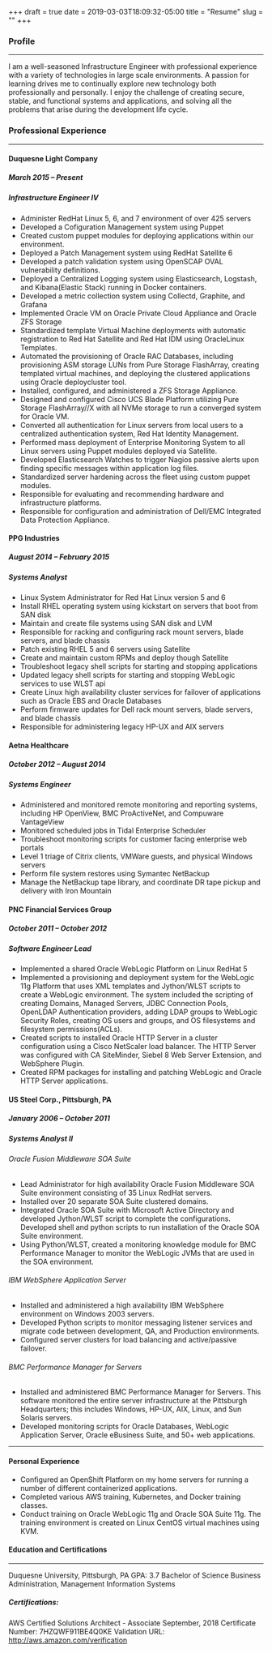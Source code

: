 +++ 
draft = true
date = 2019-03-03T18:09:32-05:00
title = "Resume"
slug = "" 
+++


### Profile
---
I am a well-seasoned Infrastructure Engineer with professional experience with a variety of technologies in large scale environments.  A passion for learning drives me to continually explore new technology both professionally and personally.  I enjoy the challenge of creating secure, stable, and functional systems and applications, and solving all the problems that arise during the development life cycle.


### Professional Experience
---
#### Duquesne Light Company						
##### March 2015 – Present
##### Infrastructure Engineer IV
+ Administer RedHat Linux 5, 6, and 7 environment of over 425 servers
+ Developed a Cofiguration Management system using Puppet
+ Created custom puppet modules for deploying applications within our environment.
+ Deployed a Patch Management system using RedHat Satellite 6
+ Developed a patch validation system using OpenSCAP OVAL vulnerability definitions.
+ Deployed a Centralized Logging system using Elasticsearch, Logstash, and Kibana(Elastic Stack) running in Docker containers.
+ Developed a metric collection system using Collectd, Graphite, and Grafana
+ Implemented Oracle VM on Oracle Private Cloud Appliance and Oracle ZFS Storage
+ Standardized template Virtual Machine deployments with automatic registration to Red Hat Satellite and Red Hat IDM using OracleLinux Templates.
+ Automated the provisioning of Oracle RAC Databases, including provisioning ASM storage LUNs from Pure Storage FlashArray, creating templated virtual machines, and deploying the clustered applications using Oracle deploycluster tool.
+ Installed, configured, and administered a ZFS Storage Appliance.
+ Designed and configured Cisco UCS Blade Platform utilizing Pure Storage FlashArray//X with all NVMe storage to run a converged system for Oracle VM.
+ Converted all authentication for Linux servers from local users to a centralized authentication system, Red Hat Identity Management.
+ Performed mass deployment of Enterprise Monitoring System to all Linux servers using Puppet modules deployed via Satellite.
+ Developed Elasticsearch Watches to trigger Nagios passive alerts upon finding specific messages within application log files.
+ Standardized server hardening across the fleet using custom puppet modules.
+ Responsible for evaluating and recommending hardware and infrastructure platforms.
+ Responsible for configuration and administration of Dell/EMC Integrated Data Protection Appliance.

#### PPG Industries						
##### August 2014 – February 2015
##### Systems Analyst
+ Linux System Administrator for Red Hat Linux version 5 and 6
+ Install RHEL operating system using kickstart on servers that boot from SAN disk
+ Maintain and create file systems using SAN disk and LVM
+ Responsible for racking and configuring rack mount servers, blade servers, and blade chassis
+ Patch existing RHEL 5 and 6 servers using Satellite
+ Create and maintain custom RPMs and deploy though Satellite
+ Troubleshoot legacy shell scripts for starting and stopping applications
+ Updated legacy shell scripts for starting and stopping WebLogic services to use WLST api
+ Create Linux high availability cluster services for failover of applications such as Oracle EBS and Oracle Databases
+ Perform firmware updates for Dell rack mount servers, blade servers, and blade chassis
+ Responsible for administering legacy HP-UX and AIX servers

#### Aetna Healthcare						        
##### October 2012 – August 2014
##### Systems Engineer
+ Administered and monitored remote monitoring and reporting systems, including HP OpenView, BMC ProActiveNet, and Compuware VantageView
+ Monitored scheduled jobs in Tidal Enterprise Scheduler
+ Troubleshoot monitoring scripts for customer facing enterprise web portals
+ Level 1 triage of Citrix clients, VMWare guests, and physical Windows servers
+ Perform file system restores using Symantec NetBackup
+ Manage the NetBackup tape library, and coordinate DR tape pickup and delivery with Iron Mountain

#### PNC Financial Services Group               
##### October 2011 – October 2012
##### Software Engineer Lead                                                         
+ Implemented a shared Oracle WebLogic Platform on Linux RedHat 5
+ Implemented a provisioning and deployment system for the WebLogic 11g Platform that uses XML templates and Jython/WLST scripts to create a WebLogic environment.  The system included the scripting of creating Domains, Managed Servers, JDBC Connection Pools, OpenLDAP Authentication providers, adding LDAP groups to WebLogic Security Roles, creating OS users and groups, and OS filesystems and filesystem permissions(ACLs).
+ Created scripts to installed Oracle HTTP Server in a cluster configuration using a Cisco NetScaler load balancer.  The HTTP Server was configured with CA SiteMinder, Siebel 8 Web Server Extension, and WebSphere Plugin.
+ Created RPM packages for installing and patching WebLogic and Oracle HTTP Server applications.

#### US Steel Corp., Pittsburgh, PA			   
##### January 2006 – October 2011			
##### Systems Analyst II
###### Oracle Fusion Middleware SOA Suite
+ Lead Administrator for high availability Oracle Fusion Middleware SOA Suite environment consisting of 35 Linux RedHat servers.
+ Installed over 20 separate SOA Suite clustered domains.
+ Integrated Oracle SOA Suite with Microsoft Active Directory and developed Jython/WLST script to complete the configurations.
Developed shell and python scripts to run installation of the Oracle SOA Suite environment.
+ Using Python/WLST, created a monitoring knowledge module for BMC Performance Manager to monitor the WebLogic JVMs that are used in the SOA environment.  
###### IBM WebSphere Application Server
+ Installed and administered a high availability IBM WebSphere environment on Windows 2003 servers.
+ Developed Python scripts to monitor messaging listener services and migrate code between development, QA, and Production environments.  
+ Configured server clusters for load balancing and active/passive failover.
###### BMC Performance Manager for Servers
+ Installed and administered BMC Performance Manager for Servers.  This software monitored the entire server infrastructure at the Pittsburgh Headquarters; this includes Windows, HP-UX, AIX, Linux, and Sun Solaris servers.  
+ Developed monitoring scripts for Oracle Databases, WebLogic Application Server, Oracle eBusiness Suite, and 50+ web applications.

---
#### Personal Experience
+ Configured an OpenShift Platform on my home servers for running a number of different containerized applications.
+ Completed various AWS training, Kubernetes, and Docker training classes.
+ Conduct training on Oracle WebLogic 11g and Oracle SOA Suite 11g.  The training environment is created on Linux CentOS virtual machines using KVM.

#### Education and Certifications
---
Duquesne University, Pittsburgh, PA	GPA: 3.7
Bachelor of Science 
Business Administration, Management Information Systems

##### Certifications: 
AWS Certified Solutions Architect - Associate
September, 2018
Certificate Number: 7HZQWF911BE4Q0KE
Validation URL: http://aws.amazon.com/verification

